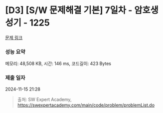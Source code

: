 # [D3] [S/W 문제해결 기본] 7일차 - 암호생성기 - 1225 

[문제 링크](https://swexpertacademy.com/main/code/problem/problemDetail.do?contestProbId=AV14uWl6AF0CFAYD) 

### 성능 요약

메모리: 48,508 KB, 시간: 146 ms, 코드길이: 423 Bytes

### 제출 일자

2024-11-15 21:28



> 출처: SW Expert Academy, https://swexpertacademy.com/main/code/problem/problemList.do